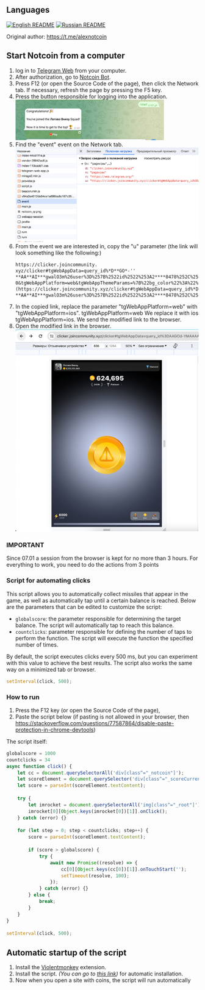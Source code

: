 ## Languages
[![English README](https://raw.githubusercontent.com/hjnilsson/country-flags/master/png100px/us.png)](readme_en.md) [![Russian README](https://raw.githubusercontent.com/hjnilsson/country-flags/master/png100px/ru.png)](README.md)

Original author: https://t.me/alexnotcoin

## Start Notcoin from a computer

1. log in to [Telegram Web](https://web.telegram.org) from your computer.
2. After authorization, go to [Notcoin Bot](https://web.telegram.org/k/#@notcoin_bot).
3. Press F12 (or open the Source Code of the page), then click the Network tab. If necessary, refresh the page by pressing the F5 key.
4. Press the button responsible for logging into the application.
   ![img.png](img.png)
5. Find the "event" event on the Network tab.
![img_2.png](img_2.png)
6. From the event we are interested in, copy the "u" parameter (the link will look something like the following:)
   ```
   https://clicker.joincommunity. xyz/clicker#tgWebAppData=query_id%*D**GO*-'' **AA**AI***gwalO3m%26user%3D%257B%2522id%2522%253A2****0478%252C%252[2first_name%2522%253A%2522*******%2522%252C%2522last_name%2522%253A%2522*******%2522%252C%2522username%2522%253A%2522******%2522%252C%2522language_code%2522%253A%2522ru%2522%252C%2522is_premium%2522%253Atrue%252C%2522allows_write_to_pm%2522%253Atrue%257D%26auth_date%3D170**16279%26hash%3D7dfa***db35***b593aa80f3***9858ca0649c5***cd001bf888888b770a3ff0e&tgWebAppVersion=7. 0&tgWebAppPlatform=web&tgWebAppThemeParams=%7B%22bg_color%22%3A%22%23ffffff%22%2C%22button_color%22%3A%22%233390ec%22%2C%22button_text_color%22%3A%22%23ffffff%22%2C%22hint_color%22%3A%22%23707579%22%2C%22link_color%22%3A%22%2300488f%22%2C%22secondary_bg_color%22%3A%22%23f4f4f5%22%2C%22text_color%22%3A%22%23000000%22%2C%22header_bg_color%22%3A%22%23ffffff%22%2C%22accent_text_color%22%3A%22%233390ec%22%2C%22section_bg_color%22%3A%22%23ffffff%22%2C%22section_header_text_color%22%3A%22%233390ec%22%2C%22subtitle_text_color%22%3A%22%23707579%22%2C%22destructive_text_color%22%3A%22%23df3f40%22%7D](https://clicker.joincommunity.xyz/clicker#tgWebAppData=query_id%*D**GO*-**AA**AI***gwalO3m%26user%3D%257B%2522id%2522%253A2****0478%252C%2522first_name%2522%253A%2522*******%2522%252C%2522last_name%2522%253A%2522*******%2522%252C%2522username%2522%253A%2522******%2522%252C%2522language_code%2522%253A%2522ru%2522%252C%2522is_premium%2522%253Atrue%252C%2522allows_write_to_pm%2522%253Atrue%257D%26auth_date%3D170**16279%26hash%3D7dfa***db35***b593aa80f3***9858ca0649c5***cd001bf888888b770a3ff0e&tgWebAppVersion=7.0&tgWebAppPlatform=web&tgWebAppThemeParams=%7B%22bg_color%22%3A%22%23ffffff%22%2C%22button_color%22%3A%22%233390ec%22%2C%22button_text_color%22%3A%22%23ffffff%22%2C%22hint_color%22%3A%22%23707579%22%2C%22link_color%22%3A%22%2300488f%22%2C%22secondary_bg_color%22%3A%22%23f4f4f5%22%2C%22text_color%22%3A%22%23000000%22%2C%22header_bg_color%22%3A%22%23ffffff%22%2C%22accent_text_color%22%3A%22%233390ec%22%2C%22section_bg_color%22%3A%22%23ffffff%22%2C%22section_header_text_color%22%3A%22%233390ec%22%2C%22subtitle_text_color%22%3A%22%23707579%22%2C%22destructive_text_color%22%3A%22%23df3f40%22%7D)
   ```
7. In the copied link, replace the parameter "tgWebAppPlatform=web" with "tgWebAppPlatform=ios".
tgWebAppPlatform=web
We replace it with ios
tgWebAppPlatform=ios.
We send the modified link to the browser.
8. Open the modified link in the browser.
![img_3.png](img_3.png)


### IMPORTANT
Since 07.01 a session from the browser is kept for no more than 3 hours.
For everything to work, you need to do the actions from 3 points

### Script for automating clicks

This script allows you to automatically collect missiles that appear in the game, as well as automatically tap until a certain balance is reached. Below are the parameters that can be edited to customize the script:

- `globalscore`: the parameter responsible for determining the target balance. The script will automatically tap to reach this balance.
- `countclicks`: parameter responsible for defining the number of taps to perform the function. The script will execute the function the specified number of times.

By default, the script executes clicks every 500 ms, but you can experiment with this value to achieve the best results. 
The script also works the same way on a minimized tab or browser.

```javascript
setInterval(click, 500);
```
### How to run

1. Press the F12 key (or open the Source Code of the page),
2. Paste the script below (if pasting is not allowed in your browser, then https://stackoverflow.com/questions/77587864/disable-paste-protection-in-chrome-devtools)

The script itself:
```javascript
globalscore = 1000
countclicks = 34
async function click() {
    let cc = document.querySelectorAll('div[class^="_notcoin"]');
    let scoreElement = document.querySelector('div[class^="_scoreCurrent"]');
    let score = parseInt(scoreElement.textContent);
    
    try {
        let imrocket = document.querySelectorAll('img[class^="_root"]');
        imrocket[0][Object.keys(imrocket[0])[1]].onClick();
    } catch (error) {}
    
    for (let step = 0; step < countclicks; step++) {
        score = parseInt(scoreElement.textContent);

        if (score > globalscore) {
            try {
                await new Promise((resolve) => {
                    cc[0][Object.keys(cc[0])[1]].onTouchStart('');
                    setTimeout(resolve, 100);
                });
            } catch (error) {}
        } else {
            break;
        }
    }
}

setInterval(click, 500);
```

## Automatic startup of the script

1. Install the [Violentmonkey]([https://www.tampermonkey.net/](https://violentmonkey.github.io/get-it/)) extension.
2. Install the script. _(You can go to [this link](https://github.com/mudachyo/notcoin_automation/raw/main/auto-click-notcoin.user.js))_ for automatic installation.
3. Now when you open a site with coins, the script will run automatically